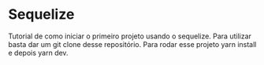 # Sequelize
Tutorial de como iniciar o primeiro projeto usando o sequelize.
Para utilizar basta dar um git clone desse repositório.
Para rodar esse projeto yarn install e depois yarn dev.

